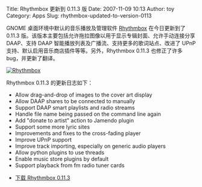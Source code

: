 Title: Rhythmbox 更新到 0.11.3 版
Date: 2007-11-09 10:13
Author: toy
Category: Apps
Slug: rhythmbox-updated-to-version-0113

GNOME 桌面环境中默认的音乐播放及管理软件
[Rhythmbox](http://www.gnome.org/projects/rhythmbox/) 在今日更新到了
0.11.3
版。该版本主要包括允许拖拉图像以用于显示专辑封面、允许手动连接分享
DAAP、支持 DAAP 智能播放列表及广播流、支持更多的歌词站点、改进了 UPnP
支持、默认启用音乐商店插件等等。另外，Rhythmbox 0.11.3 也修正了许多
bug，并更新了翻译。

[![Rhythmbox](http://i.linuxtoy.org/i/2007/11/rhythmbox-thumb.png)](http://i.linuxtoy.org/i/2007/11/rhythmbox.png)

Rhythmbox 0.11.3 的更新日志如下：

* Allow drag-and-drop of images to the cover art display  
* Allow DAAP shares to be connected to manually  
* Support DAAP smart playlists and radio streams  
* Handle file name being passed on the command line again  
* Add "donate to artist" action to Jamendo plugin  
* Support some more lyric sites  
* Improvements and fixes to the cross-fading player  
* Improve UPnP support  
* Improve track importing, especially on generic audio players  
* Allow python plugins to use threads  
* Enable music store plugins by default  
* Support playback from fm radio tuner cards

- [下载 Rhythmbox
0.11.3](http://ftp.gnome.org/pub/GNOME/sources/rhythmbox/0.11/)
